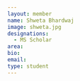```yaml
---
layout: member
name: Shweta Bhardwaj
image: shweta.jpg
designations: 
  - MS Scholar
area:
bio:
email:
type: student
---
```

